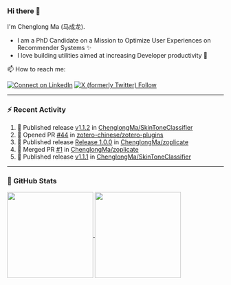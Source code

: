### Hi there 👋

I'm Chenglong Ma (马成龙). 

* I am a PhD Candidate on a Mission to Optimize User Experiences on Recommender Systems ✨
* I love building utilities aimed at increasing Developer productivity 💪 

📫 How to reach me:

[![Connect on LinkedIn](https://img.shields.io/badge/--linkedin?label=LinkedIn&logo=LinkedIn&style=social)](https://www.linkedin.com/in/machenglong/)
[![X (formerly Twitter) Follow](https://img.shields.io/twitter/follow/ChenglongM)](https://twitter.com/ChenglongM)

---

### :zap: Recent Activity

<!--START_SECTION:activity-->
1. 🚀 Published release [v1.1.2](https://github.com/ChenglongMa/SkinToneClassifier/releases/tag/1.1.2) in [ChenglongMa/SkinToneClassifier](https://github.com/ChenglongMa/SkinToneClassifier)
2. 💪 Opened PR [#44](https://github.com/zotero-chinese/zotero-plugins/pull/44) in [zotero-chinese/zotero-plugins](https://github.com/zotero-chinese/zotero-plugins)
3. 🚀 Published release [Release 1.0.0](https://github.com/ChenglongMa/zoplicate/releases/tag/1.0.0) in [ChenglongMa/zoplicate](https://github.com/ChenglongMa/zoplicate)
4. 🎉 Merged PR [#1](https://github.com/ChenglongMa/zoplicate/pull/1) in [ChenglongMa/zoplicate](https://github.com/ChenglongMa/zoplicate)
5. 🚀 Published release [v1.1.1](https://github.com/ChenglongMa/SkinToneClassifier/releases/tag/1.1.1) in [ChenglongMa/SkinToneClassifier](https://github.com/ChenglongMa/SkinToneClassifier)
<!--END_SECTION:activity-->

---

### 🌱 GitHub Stats

<a href="https://github.com/ChenglongMa#-github-stats">
  <img height=200 align="center" src="https://github-readme-stats.vercel.app/api?username=ChenglongMa" />
</a>
<a href="https://github.com/ChenglongMa#-github-stats">
  <img height=200 align="center" src="https://github-readme-stats.vercel.app/api/top-langs?username=ChenglongMa&layout=compact&langs_count=8&card_width=320" />
</a>


<!--
**ChenglongMa/ChenglongMa** is a ✨ _special_ ✨ repository because its `README.md` (this file) appears on your GitHub profile.

Here are some ideas to get you started:

- 🔭 I’m currently working on ...
- 🌱 I’m currently learning ...
- 👯 I’m looking to collaborate on ...
- 🤔 I’m looking for help with ...
- 💬 Ask me about ...
- 📫 How to reach me: ...
- 😄 Pronouns: ...
- ⚡ Fun fact: ...

![Chenglong's GitHub stats](https://github-readme-stats.vercel.app/api?username=ChenglongMa&show_icons=true&count_private=true)

---

![Top Langs](https://github-readme-stats.vercel.app/api/top-langs/?username=ChenglongMa)

---
-->

